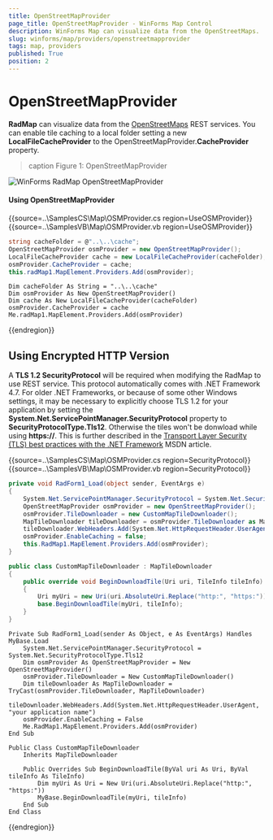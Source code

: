 ```yaml
---
title: OpenStreetMapProvider
page_title: OpenStreetMapProvider - WinForms Map Control
description: WinForms Map can visualize data from the OpenStreetMaps.
slug: winforms/map/providers/openstreetmapprovider
tags: map, providers
published: True
position: 2 
---
```


# OpenStreetMapProvider

__RadMap__ can visualize data from the [OpenStreetMaps](http://wiki.openstreetmap.org/wiki/API) REST services.  You can enable tile caching to a local folder setting a new __LocalFileCacheProvider__ to the OpenStreetMapProvider.__CacheProvider__ property.

>caption Figure 1: OpenStreetMapProvider 

![WinForms RadMap OpenStreetMapProvider](images/map-openstreetmapprovider001.png)

#### Using OpenStreetMapProvider

{{source=..\SamplesCS\Map\OSMProvider.cs region=UseOSMProvider}} 
{{source=..\SamplesVB\Map\OSMProvider.vb region=UseOSMProvider}}

````C#
string cacheFolder = @"..\..\cache";
OpenStreetMapProvider osmProvider = new OpenStreetMapProvider();
LocalFileCacheProvider cache = new LocalFileCacheProvider(cacheFolder);
osmProvider.CacheProvider = cache;
this.radMap1.MapElement.Providers.Add(osmProvider);

````
````VB.NET
Dim cacheFolder As String = "..\..\cache"
Dim osmProvider As New OpenStreetMapProvider()
Dim cache As New LocalFileCacheProvider(cacheFolder)
osmProvider.CacheProvider = cache
Me.radMap1.MapElement.Providers.Add(osmProvider)

````

{{endregion}} 

## Using Encrypted HTTP Version

A __TLS 1.2 SecurityProtocol__ will be required when modifying the RadMap to use REST service. This protocol automatically comes with .NET Framework 4.7.  For older .NET Frameworks, or because of some other Windows settings, it may be necessary to explicitly choose TLS 1.2 for your application by setting the __System.Net.ServicePointManager.SecurityProtocol__ property to __SecurityProtocolType.Tls12__. Otherwise the tiles won't be donwload while using __https://__. This is further described in the [Transport Layer Security (TLS) best practices with the .NET Framework](https://learn.microsoft.com/en-us/dotnet/framework/network-programming/tls) MSDN article.

{{source=..\SamplesCS\Map\OSMProvider.cs region=SecurityProtocol}} 
{{source=..\SamplesVB\Map\OSMProvider.vb region=SecurityProtocol}}

````C#
private void RadForm1_Load(object sender, EventArgs e)
{
	System.Net.ServicePointManager.SecurityProtocol = System.Net.SecurityProtocolType.Tls12;
	OpenStreetMapProvider osmProvider = new OpenStreetMapProvider();
	osmProvider.TileDownloader = new CustomMapTileDownloader();
	MapTileDownloader tileDownloader = osmProvider.TileDownloader as MapTileDownloader;
	tileDownloader.WebHeaders.Add(System.Net.HttpRequestHeader.UserAgent, "your application name");
	osmProvider.EnableCaching = false;
	this.RadMap1.MapElement.Providers.Add(osmProvider);
}

public class CustomMapTileDownloader : MapTileDownloader
{
	public override void BeginDownloadTile(Uri uri, TileInfo tileInfo)
	{
		Uri myUri = new Uri(uri.AbsoluteUri.Replace("http:", "https:"));
		base.BeginDownloadTile(myUri, tileInfo);
	}
}

````
````VB.NET
Private Sub RadForm1_Load(sender As Object, e As EventArgs) Handles MyBase.Load
	System.Net.ServicePointManager.SecurityProtocol = System.Net.SecurityProtocolType.Tls12
	Dim osmProvider As OpenStreetMapProvider = New OpenStreetMapProvider()
	osmProvider.TileDownloader = New CustomMapTileDownloader()
	Dim tileDownloader As MapTileDownloader = TryCast(osmProvider.TileDownloader, MapTileDownloader)
	tileDownloader.WebHeaders.Add(System.Net.HttpRequestHeader.UserAgent, "your application name")
	osmProvider.EnableCaching = False 
	Me.RadMap1.MapElement.Providers.Add(osmProvider)
End Sub

Public Class CustomMapTileDownloader
	Inherits MapTileDownloader

	Public Overrides Sub BeginDownloadTile(ByVal uri As Uri, ByVal tileInfo As TileInfo)
		Dim myUri As Uri = New Uri(uri.AbsoluteUri.Replace("http:", "https:"))
		MyBase.BeginDownloadTile(myUri, tileInfo)
	End Sub
End Class

````

{{endregion}} 
